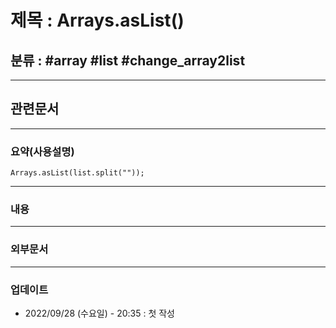 # 제목 : Arrays.asList()

## 분류 : #array #list #change_array2list

---
## 관련문서

----
### 요약(사용설명)
```
Arrays.asList(list.split(""));
```
---
### 내용

----
### 외부문서

----
### 업데이트
-  2022/09/28 (수요일) - 20:35 : 첫 작성








